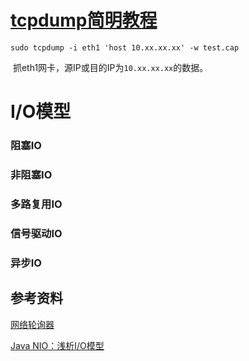 

# [tcpdump简明教程](https://github.com/mylxsw/growing-up/blob/master/doc/tcpdump%E7%AE%80%E6%98%8E%E6%95%99%E7%A8%8B.md)

```shell
sudo tcpdump -i eth1 'host 10.xx.xx.xx' -w test.cap
```

​		抓eth1网卡，源IP或目的IP为```10.xx.xx.xx```的数据。

# I/O模型

### 阻塞IO

### 非阻塞IO

### 多路复用IO

### 信号驱动IO

### 异步IO



## 参考资料

[网络轮询器](https://draveness.me/golang/docs/part3-runtime/ch06-concurrency/golang-netpoller/)

[Java NIO：浅析I/O模型](https://www.cnblogs.com/dolphin0520/p/3916526.html)